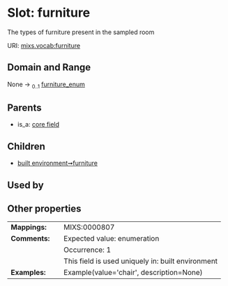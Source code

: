 
# Slot: furniture


The types of furniture present in the sampled room

URI: [mixs.vocab:furniture](https://w3id.org/mixs/vocab/furniture)


## Domain and Range

None &#8594;  <sub>0..1</sub> [furniture_enum](furniture_enum.md)

## Parents

 *  is_a: [core field](core_field.md)

## Children

 *  [built environment➞furniture](built_environment_furniture.md)

## Used by


## Other properties

|  |  |  |
| --- | --- | --- |
| **Mappings:** | | MIXS:0000807 |
| **Comments:** | | Expected value: enumeration |
|  | | Occurrence: 1 |
|  | | This field is used uniquely in: built environment |
| **Examples:** | | Example(value='chair', description=None) |

